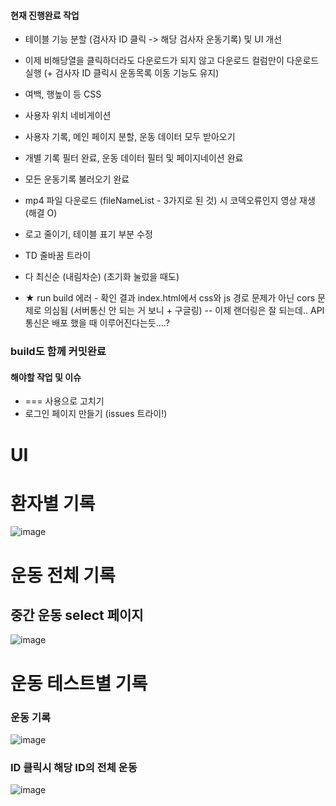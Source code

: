 #### 현재 진행완료 작업 
- 테이블 기능 분할 (검사자 ID 클릭 -> 해당 검사자 운동기록) 및 UI 개선
- 이제 비해당열을 클릭하더라도 다운로드가 되지 않고 다운로드 컬럼만이 다운로드 실행 (+ 검사자 ID 클릭시 운동목록 이동 기능도 유지)

- 여백, 행높이 등 CSS
- 사용자 위치 네비게이션
- 사용자 기록, 메인 페이지 분할, 운동 데이터 모두 받아오기 
- 개별 기록 필터 완료, 운동 데이터 필터 및 페이지네이션 완료
- 모든 운동기록 불러오기 완료
- mp4 파일 다운로드 (fileNameList - 3가지로 된 것) 시 코덱오류인지 영상 재생 (해결 O)
- 로고 줄이기, 테이블 표기 부분 수정
- TD 줄바꿈 트라이
- 다 최신순 (내림차순) (초기화 눌렀을 때도)
- ★ run build 에러 - 확인 결과 index.html에서 css와 js 경로 문제가 아닌 cors 문제로 의심됨 (서버통신 안 되는 거 보니 + 구글링) 
-- 이제 랜더링은 잘 되는데.. API 통신은 배포 했을 때 이루어진다는듯....?


### build도 함께 커밋완료

#### 해야할 작업 및 이슈
- === 사용으로 고치기
- 로그인 페이지 만들기 (issues 트라이!)



# UI

# 환자별 기록

![image](https://user-images.githubusercontent.com/38232501/222673333-d5e6a5cc-fcbf-4cbd-9c53-1532a389eb0f.png)


# 운동 전체 기록

## 중간 운동 select 페이지

![image](https://user-images.githubusercontent.com/38232501/219856446-3ca2eb25-0e08-432b-a29b-de5acc708660.png)


# 운동 테스트별 기록 

###  운동 기록

![image](https://user-images.githubusercontent.com/38232501/222673146-2d28248f-7e84-4775-afa4-332c7ebea34f.png)

### ID 클릭시 해당 ID의 전체 운동 
![image](https://user-images.githubusercontent.com/38232501/222673281-b87c9255-afa1-4b14-ab4b-4b2b53928f52.png)

